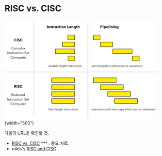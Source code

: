 # RISC vs. CISC

![](./img/RISCvsCISC.png){width="500"}

다음의 URL을 확인할 것.

* [RISC vs. CISC](https://dsaint31.tistory.com/415) *** : 중요 자료.
* e4ds's [RISC and CISC](https://www.e4ds.com/sub_view.asp?ch=2&t=0&idx=14311)